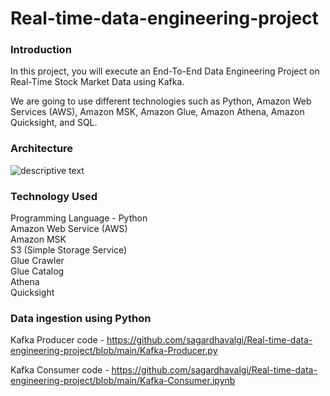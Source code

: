 # Real-time-data-engineering-project
<h3 align="left">Introduction</h3>

In this project, you will execute an End-To-End Data Engineering Project on Real-Time Stock Market Data using Kafka.

We are going to use different technologies such as Python, Amazon Web Services (AWS), Amazon MSK, Amazon Glue, Amazon Athena, Amazon Quicksight, and SQL.

<h3 align="left">Architecture</h3>
<img src="https://github.com/sagardhavalgi/Real-time-data-engineering-project/blob/main/Project_Archi.PNG" alt="descriptive text">

<h3 align="left">Technology Used</h3>
Programming Language - Python <br>
Amazon Web Service (AWS) <br>
Amazon MSK <br>
S3 (Simple Storage Service) <br>
Glue Crawler <br>
Glue Catalog <br>
Athena <br>
Quicksight <br>

<h3 align="left">Data ingestion using Python</h3>

Kafka Producer code - https://github.com/sagardhavalgi/Real-time-data-engineering-project/blob/main/Kafka-Producer.py

Kafka Consumer code - https://github.com/sagardhavalgi/Real-time-data-engineering-project/blob/main/Kafka-Consumer.ipynb

